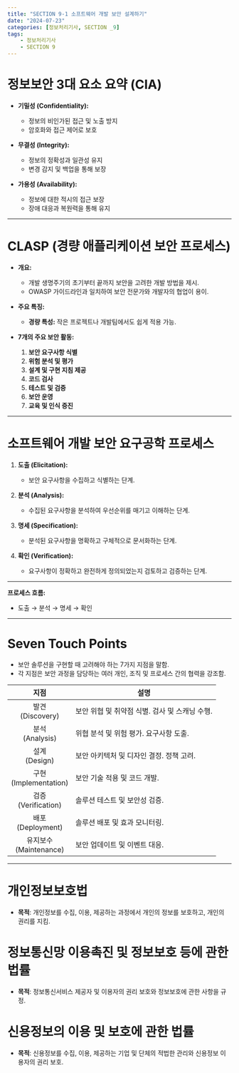 ```yaml
---
title: "SECTION 9-1 소프트웨어 개발 보안 설계하기"
date: "2024-07-23"
categories: [정보처리기사, SECTION _9]
tags:
    - 정보처리기사 
    - SECTION 9
---
```


# 정보보안 3대 요소 요약 (CIA)

- **기밀성 (Confidentiality):** 
  - 정보의 비인가된 접근 및 노출 방지
  - 암호화와 접근 제어로 보호

- **무결성 (Integrity):**
  - 정보의 정확성과 일관성 유지
  - 변경 감지 및 백업을 통해 보장

- **가용성 (Availability):**
  - 정보에 대한 적시의 접근 보장
  - 장애 대응과 복원력을 통해 유지

-------------------------------------

# CLASP (경량 애플리케이션 보안 프로세스)

- **개요:** 
  - 개발 생명주기의 초기부터 끝까지 보안을 고려한 개발 방법을 제시.
  - OWASP 가이드라인과 일치하여 보안 전문가와 개발자의 협업이 용이.

- **주요 특징:**
  - **경량 특성:** 작은 프로젝트나 개발팀에서도 쉽게 적용 가능.

- **7개의 주요 보안 활동:**
  1. **보안 요구사항 식별**
  2. **위험 분석 및 평가**
  3. **설계 및 구현 지침 제공**
  4. **코드 검사**
  5. **테스트 및 검증**
  6. **보안 운영**
  7. **교육 및 인식 증진**

--------------------------------

# 소프트웨어 개발 보안 요구공학 프로세스

1. **도출 (Elicitation):**
   - 보안 요구사항을 수집하고 식별하는 단계.

2. **분석 (Analysis):**
   - 수집된 요구사항을 분석하여 우선순위를 매기고 이해하는 단계.

3. **명세 (Specification):**
   - 분석된 요구사항을 명확하고 구체적으로 문서화하는 단계.

4. **확인 (Verification):**
   - 요구사항이 정확하고 완전하게 정의되었는지 검토하고 검증하는 단계.

-------------------------------

**프로세스 흐름:** 
- 도출 &rarr; 분석 &rarr; 명세 &rarr; 확인

-------------------------------

# Seven Touch Points

- 보안 솔루션을 구현할 때 고려해야 하는 7가지 지점을 말함.
- 각 지점은 보안 과정을 담당하는 여러 개인, 조직 및 프로세스 간의 협력을 강조함.

| 지점 | 설명 |
| :---: | --- |
| 발견<br>(Discovery) | 보안 위협 및 취약점 식별. 검사 및 스캐닝 수행. |
| 분석<br>(Analysis) | 위협 분석 및 위험 평가. 요구사항 도출. |
| 설계<br>(Design) | 보안 아키텍처 및 디자인 결정. 정책 고려. |
| 구현<br>(Implementation) | 보안 기술 적용 및 코드 개발. |
| 검증<br>(Verification) | 솔루션 테스트 및 보안성 검증. |
| 배포<br>(Deployment) | 솔루션 배포 및 효과 모니터링. |
| 유지보수<br>(Maintenance) | 보안 업데이트 및 이벤트 대응. |

-----------------------------

# 개인정보보호법
- **목적**: 개인정보를 수집, 이용, 제공하는 과정에서 개인의 정보를 보호하고, 개인의 권리를 지킴.
  
# 정보통신망 이용촉진 및 정보보호 등에 관한 법률
- **목적**: 정보통신서비스 제공자 및 이용자의 권리 보호와 정보보호에 관한 사항을 규정.

# 신용정보의 이용 및 보호에 관한 법률
- **목적**: 신용정보를 수집, 이용, 제공하는 기업 및 단체의 적법한 관리와 신용정보 이용자의 권리 보호.
